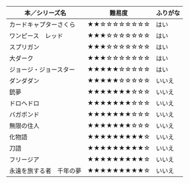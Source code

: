 
| 本／シリーズ名      | 難易度        | ふりがな |
| ------------ | ---------- | ---- |
| カードキャプターさくら  | ★★☆☆☆☆☆☆☆☆ | はい   |
| ワンピース　レッド    | ★★★☆☆☆☆☆☆☆ | はい   |
| スプリガン        | ★★★☆☆☆☆☆☆☆ | はい   |
| 大ダーク         | ★★★☆☆☆☆☆☆☆ | はい   |
| ジョージ・ジョースター  | ★★★★★☆☆☆☆☆ | はい   |
| ダンダダン        | ★★★★★☆☆☆☆☆ | いいえ  |
| 銃夢           | ★★★★★★★☆☆☆ | いいえ  |
| ドロヘドロ        | ★★★★★★★☆☆☆ | いいえ  |
| バガボンド        | ★★★★★★★☆☆☆ | いいえ  |
| 無限の住人        | ★★★★★★★☆☆☆ | いいえ  |
| 化物語          | ★★★★★★★★★☆ | いいえ  |
| 刀語           | ★★★★★★★★★☆ | いいえ  |
| フリージア        | ★★★★★★★★★☆ | いいえ  |
| 永遠を旅する者　千年の夢 | ★★★★★★★★★☆ | いいえ  |

